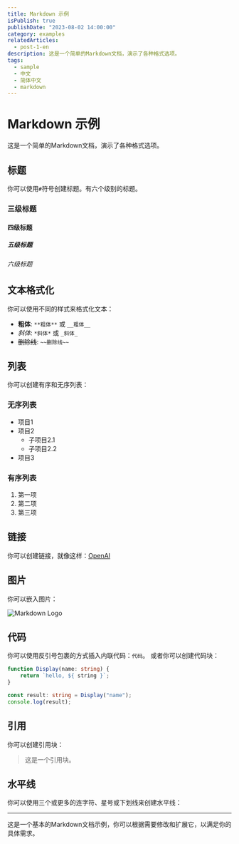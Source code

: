 ```yaml
---
title: Markdown 示例
isPublish: true
publishDate: "2023-08-02 14:00:00"
category: examples
relatedArticles:
  - post-1-en
description: 这是一个简单的Markdown文档，演示了各种格式选项。
tags:
  - sample
  - 中文
  - 简体中文
  - markdown
---
```


# Markdown 示例

这是一个简单的Markdown文档，演示了各种格式选项。

## 标题

你可以使用`#`符号创建标题。有六个级别的标题。

### 三级标题

#### 四级标题

##### 五级标题

###### 六级标题

## 文本格式化

你可以使用不同的样式来格式化文本：

- **粗体**: `**粗体**` 或 `__粗体__`
- *斜体*: `*斜体*` 或 `_斜体_`
- ~~删除线~~: `~~删除线~~`

## 列表

你可以创建有序和无序列表：

### 无序列表

- 项目1
- 项目2
  - 子项目2.1
  - 子项目2.2
- 项目3

### 有序列表

1. 第一项
2. 第二项
3. 第三项

## 链接

你可以创建链接，就像这样：[OpenAI](https://www.openai.com/)

## 图片

你可以嵌入图片：

![Markdown Logo](https://markdown-here.com/img/icon256.png)

## 代码

你可以使用反引号包裹的方式插入内联代码：`代码`。
或者你可以创建代码块：

```ts
function Display(name: string) {
    return `hello, ${ string }`;
}

const result: string = Display("name");
console.log(result);
```

## 引用

你可以创建引用块：

> 这是一个引用块。

## 水平线

你可以使用三个或更多的连字符、星号或下划线来创建水平线：

---

这是一个基本的Markdown文档示例，你可以根据需要修改和扩展它，以满足你的具体需求。
